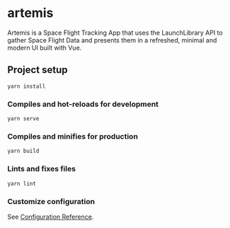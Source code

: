 # artemis
Artemis is a Space Flight Tracking App that uses the LaunchLibrary API to gather Space Flight Data and presents them in a refreshed, minimal and modern UI built with Vue.

## Project setup
```
yarn install
```

### Compiles and hot-reloads for development
```
yarn serve
```

### Compiles and minifies for production
```
yarn build
```

### Lints and fixes files
```
yarn lint
```

### Customize configuration
See [Configuration Reference](https://cli.vuejs.org/config/).
